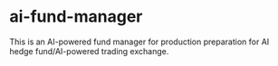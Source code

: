 # ai-fund-manager
This is an AI-powered fund manager for production preparation for AI hedge fund/AI-powered trading exchange.

